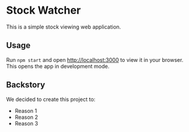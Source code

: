 # Stock Watcher

This is a simple stock viewing web application.

## Usage

Run `npm start` and open [http://localhost:3000](http://localhost:3000) to view it in your browser.
This opens the app in development mode.

## Backstory

We decided to create this project to:

- Reason 1
- Reason 2
- Reason 3
